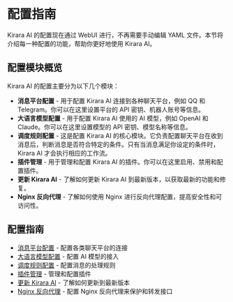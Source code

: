 # 配置指南

Kirara AI 的配置现在通过 WebUI 进行，不再需要手动编辑 YAML 文件。本节将介绍每一种配置的功能，帮助你更好地使用 Kirara AI。

## 配置模块概览

Kirara AI 的配置主要分为以下几个模块：

- **消息平台配置** - 用于配置 Kirara AI 连接到各种聊天平台，例如 QQ 和 Telegram。你可以在这里设置平台的 API 密钥、机器人账号等信息。
- **大语言模型配置** - 用于配置 Kirara AI 使用的 AI 模型，例如 OpenAI 和 Claude。你可以在这里设置模型的 API 密钥、模型名称等信息。
- **调度规则配置** - 这是配置 Kirara AI 的核心模块。它负责配置聊天平台在收到消息后，判断消息是否符合特定的条件。只有当消息满足你设定的条件时，Kirara AI 才会执行相应的工作流。
- **插件管理** - 用于管理和配置 Kirara AI 的插件。你可以在这里启用、禁用和配置插件。
- **更新 Kirara AI** - 了解如何更新 Kirara AI 到最新版本，以获取最新的功能和修复。
- **Nginx 反向代理** - 了解如何使用 Nginx 进行反向代理配置，提高安全性和可访问性。

## 配置指南

- [消息平台配置](./im) - 配置各类聊天平台的连接
- [大语言模型配置](./llm) - 配置 AI 模型的接入
- [调度规则配置](./dispatch) - 配置消息的处理规则
- [插件管理](./plugins) - 管理和配置插件
- [更新 Kirara AI](./update) - 了解如何更新到最新版本 
- [Nginx 反向代理](./nginx) - 配置 Nginx 反向代理来保护和转发接口 